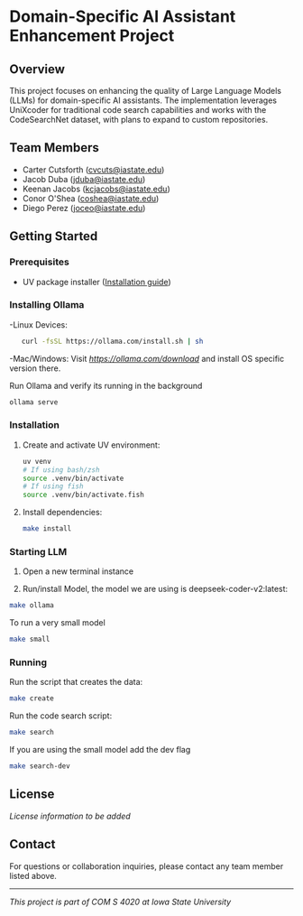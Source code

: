 # Domain-Specific AI Assistant Enhancement Project

## Overview
This project focuses on enhancing the quality of Large Language Models (LLMs) for domain-specific AI assistants.
The implementation leverages UniXcoder for traditional code search capabilities and works with the CodeSearchNet dataset, with plans to expand to custom repositories.

## Team Members
- Carter Cutsforth (cvcuts@iastate.edu)
- Jacob Duba (jduba@iastate.edu)
- Keenan Jacobs (kcjacobs@iastate.edu)
- Conor O'Shea (coshea@iastate.edu)
- Diego Perez (joceo@iastate.edu)

## Getting Started

### Prerequisites
- UV package installer ([Installation guide](https://github.com/astral-sh/uv))

### Installing Ollama
   -Linux Devices:
```bash
   curl -fsSL https://ollama.com/install.sh | sh
```
   -Mac/Windows:
      Visit *https://ollama.com/download* and install OS specific version there.

   Run Ollama and verify its running in the background
```bash
ollama serve
```

### Installation
1. Create and activate UV environment:
   ```bash
   uv venv
   # If using bash/zsh
   source .venv/bin/activate
   # If using fish
   source .venv/bin/activate.fish
   ```
2. Install dependencies:
   ```bash
   make install
   ```

### Starting LLM
1. Open a new terminal instance

2. Run/install Model, the model we are using is deepseek-coder-v2:latest:
```bash
make ollama
```
To run a very small model
```bash
make small
```
### Running
Run the script that creates the data:
```bash
make create
```
Run the code search script:
```bash
make search
```
If you are using the small model add the dev flag
```bash
make search-dev
```

## License
*License information to be added*

## Contact
For questions or collaboration inquiries, please contact any team member listed above.

---
*This project is part of COM S 4020 at Iowa State University*
